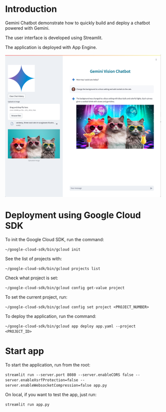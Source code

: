 # Introduction  

Gemini Chatbot demonstrate how to quickly build and deploy a chatbot powered with Gemini.  

The user interface is developed using Streamlit.  

The application is deployed with App Engine.

![](images/gemini_chatbot.png)


# Deployment using Google Cloud SDK


To init the Google Cloud SDK, run the command:

```~/google-cloud-sdk/bin/gcloud init```

See the list of projects with:

```~/google-cloud-sdk/bin/gcloud projects list```

Check what project is set:

```~/google-cloud-sdk/bin/gcloud config get-value project```


To set the current project, run:

```~/google-cloud-sdk/bin/gcloud config set project <PROJECT_NUMBER>```


To deploy  the application, run the command:

```~/google-cloud-sdk/bin/gcloud app deploy app.yaml --project <PROJECT_ID>```

# Start app

To start the application, run from the root:

```streamlit run --server.port 8080 --server.enableCORS false --server.enableXsrfProtection=false --server.enableWebsocketCompression=false app.py```

On local, if you want to test the app, just run:

```streamlit run app.py```